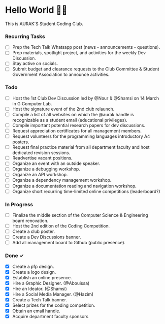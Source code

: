 # Hello World 👋🏻

This is AURAK'S Student Coding Club.

### Recurring Tasks

- [ ] Prep the Tech Talk Whatsapp post (news - announcements - questions).
- [ ] Prep materials, spotlight project, and activities for the weekly Dev Discussion.
- [ ] Stay active on socials.
- [ ] Submit budget and clearance requests to the Club Committee & Student Government Association to announce activities.

### Todo

- [ ] Host the 1st Club Dev Discussion led by @Nour & @Shamsi on 14 March in G Computer Lab.
- [ ] Host the signature event of the 2nd club relaunch.
- [ ] Compile a list of all websites on which the @aurak handle is recognizable as a student email (educational privileges).
- [ ] Compile important potential research papers for dev discussions.
- [ ] Request appreciation certificates for all management members.
- [ ] Request volunteers for the programming languages introductory A4 posters.
- [ ] Request final practice material from all department faculty and host dedicated revision sessions.
- [ ] Readvertise vacant positions.
- [ ] Organize an event with an outside speaker.
- [ ] Organize a debugging workshop.
- [ ] Organize an API workshop.
- [ ] Organize a dependency management workshop.
- [ ] Organize a documentation reading and navigation workshop.
- [ ] Organize short recurring time-limited online competitions (leaderboard?)

### In Progress

- [ ] Finalize the middle section of the Computer Science & Engineering board renovation.
- [ ] Host the 2nd edition of the Coding Competition.
- [ ] Create a club poster.
- [ ] Create a Dev Discussions banner.
- [ ] Add all management board to Github (public presence).

### Done ✓

- [x] Create a pfp design.
- [x] Create a logo design.
- [x] Establish an online presence.
- [x] Hire a Graphic Designer. (@Abouissa)
- [x] Hire an Ideator. (@Shamsi)
- [x] Hire a Social Media Manager. (@Hazim)
- [x] Create a Tech Talk banner.
- [x] Select prizes for the coding competition.
- [x] Obtain an email handle.
- [x] Acquire department faculty sponsors.
